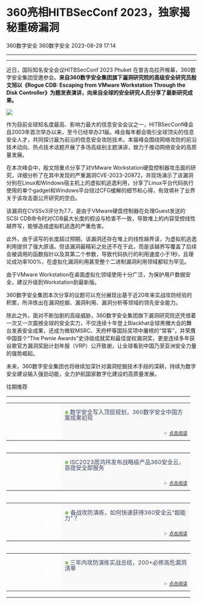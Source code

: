 #  360亮相HITBSecConf 2023，独家揭秘重磅漏洞   
360数字安全  360数字安全   2023-08-29 17:14  
  
****  
****  
近日，国际知名安全会议HITBSecConf 2023 Phuket 在普吉岛拉开帷幕，360数字安全集团受邀参会。**来自360数字安全集团旗下漏洞研究院的高级安全研究员殷文旭以《Rogue CDB: Escaping from VMware Workstation Through the Disk Controller》为题发表演讲，向来自全球的安全研究人员分享了最新研究成果。**  
  
  
![](https://mmbiz.qpic.cn/sz_mmbiz_png/pLEuriaaPnU2DZxqeMHRnlWY9s0ibia7ibW3qWQUfp2YiargMP2d9KJxFMs8NspjSYjdZxuicYzR65ibWW1gkUHMPEVgQ/640?wx_fmt=png "")  
  
  
作为目前全球知名度最高、影响力最大的信息安全会议之一，HITBSecConf峰会自2003年首次举办以来，至今已经举办21届。峰会每年都会吸引全球顶尖的信息安全人才，共同探讨最为前沿的信息安全攻防技术。本届峰会围绕网络攻防的前沿技术动向、热点技术话题开展了多场高级别主题演讲，致力于推动网络安全的高质量发展。  
  
  
在本次峰会中，殷文旭重点分享了对VMware Workstation硬盘控制器攻击面的研究，详细分析了在其中发现的严重漏洞CVE-2023-20872，并现场演示了该漏洞分别在Linux和Windows宿主机上的虚拟机逃逸利用，分享了Linux平台代码执行使用的单个gadget和Windows平台绕过CFG缓解的细节和心得，有效填补了业界关于该攻击面公开研究的空白。  
  
  
该漏洞在CVSSv3评分为7.7，是由于VMware硬盘控制器在处理Guest发送的SCSI CDB命令时对CDB最大长度的假设与检查不一致，导致堆上的内容受控线性越界写，能够造成虚拟机逃逸的严重危害。  
  
  
此外，由于读写的长度超过预期，该漏洞还存在堆上的线性越界读，为虚拟机逃逸利用提供了强大原语。但该漏洞最精彩之处还不在于此，而是该越界写覆盖了后续会被调用的函数指针以及其第二个参数，导致代码执行的利用速度小于1秒，且理论成功率100%，在虚拟化漏洞利用甚至整个二进制漏洞利用领域都较为罕见。  
  
  
由于VMware Workstation在桌面虚拟化领域使用十分广泛，为保护用户数据安全，建议升级到Workstation到最新版。  
  
  
  
360数字安全集团本次分享的议题可以充分展现出基于近20年来实战攻防经验的积累，所淬炼出在漏洞挖掘、漏洞利用、漏洞分析等领域的领先安全能力。  
  
  
  
除此之外，面对不断加剧的高级威胁，360数字安全集团旗下漏洞研究院还凭借着一次又一次震撼全球的安全实力，不仅连续十年登上Blackhat全球黑帽大会的舞台发表安全成果，还成为微软MSRC、天府杯等国际奖项中屠榜的“常客”，并荣膺中国首个“The Pwnie Awards”史诗级成就奖和最佳提权漏洞奖，更是连续多年获谷歌官方漏洞奖励计划年报（VRP）公开致谢，让全球看到中国乃至亚洲安全力量的强势崛起。  
  
  
未来，360数字安全集团也将继续加深针对漏洞挖掘技术手段的深耕，持续为数字安全建设输入强劲动能，全力护航国家数字化建设的高质量发展。  
  
  
  
  
往期推荐  
  
<table><tbody><tr opera-tn-ra-comp="_$.pages:0.layers:0.comps:3.classicTable1:0" powered-by="xiumi.us"><td colspan="1" rowspan="1" opera-tn-ra-cell="_$.pages:0.layers:0.comps:3.classicTable1:0.td@@0" style="border-width: 0px;border-color: rgb(62, 62, 62) rgb(62, 62, 62) rgb(255, 255, 255);border-style: none;padding: 0px 0px 10px;" width="100.0000%"><section style="min-height: 40px;margin-right: 0%;margin-left: 0%;" powered-by="xiumi.us"><section style="width: 100%;margin-right: auto;margin-bottom: -10px;margin-left: auto;"><table width="100%"><tbody><tr opera-tn-ra-comp="_$.pages:0.layers:0.comps:3.classicTable1:0.td@@0:0.classicTable1:0" powered-by="xiumi.us"><td colspan="1" opera-tn-ra-cell="_$.pages:0.layers:0.comps:3.classicTable1:0.td@@0:0.classicTable1:0.td@@0" rowspan="2" style="border-color: rgb(62, 62, 62);border-style: none;background-position: 13.4798% 0%;background-repeat: no-repeat;background-size: 145.021%;background-attachment: scroll;vertical-align: bottom;background-image: url(&#34;https://mmbiz.qpic.cn/sz_mmbiz_jpg/pLEuriaaPnU0NIiatMyjdA1CwTwgNv9OyIjsnJNXNjwibPszL4OUuOmHUibicVfGSh49D95aHZVnT3r7basRvEL6pag/640?wx_fmt=jpeg&#34;);padding: 0px;" width="30.0000%"><section style="margin-right: 0%;margin-bottom: 4px;margin-left: 0%;" powered-by="xiumi.us"><section style="text-align: right;padding-right: 4px;padding-left: 4px;color: rgb(255, 255, 255);font-size: 32px;line-height: 1;"><p><strong>01</strong></p></section></section></td><td colspan="1" rowspan="1" opera-tn-ra-cell="_$.pages:0.layers:0.comps:3.classicTable1:0.td@@0:0.classicTable1:0.td@@1" style="border-color: rgb(62, 62, 62);border-style: none;padding-top: 0px;padding-bottom: 0px;background-color: rgb(249, 249, 249);" width="70.0000%"><section style="margin-top: 10px;margin-right: 0%;margin-left: 0%;" powered-by="xiumi.us"><section style="color: rgb(140, 140, 140);line-height: 1;"><p style="text-wrap: wrap;"><span style="font-size: 12px;color: rgb(145, 196, 110);">● </span><span style="color: rgb(58, 66, 94);font-size: 15px;">数字安全写入顶层规划，360数字安全中国方案成果初现</span></p></section></section></td></tr><tr opera-tn-ra-comp="_$.pages:0.layers:0.comps:3.classicTable1:0.td@@0:0.classicTable1:1" powered-by="xiumi.us"><td colspan="1" rowspan="1" opera-tn-ra-cell="_$.pages:0.layers:0.comps:3.classicTable1:0.td@@0:0.classicTable1:1.td@@0" style="border-color: rgb(62, 62, 62);border-style: none;padding-top: 0px;padding-bottom: 0px;background-color: rgb(249, 249, 249);" width="70.0000%"><section style="margin: 10px 0%;" powered-by="xiumi.us"><section style="line-height: 1;color: rgb(140, 140, 140);font-size: 12px;"><p style="text-align: right;text-wrap: wrap;"><span style="color: rgb(208, 208, 208);">► <a target="_blank" href="http://mp.weixin.qq.com/s?__biz=MzA4MTg0MDQ4Nw==&amp;mid=2247558374&amp;idx=1&amp;sn=4951992c3482c0e6b5a20684f396279d&amp;chksm=9f8d74eea8fafdf809272cc0779bad53bb6c196073932d13b61a8eca5389f46a9350ad694dd2&amp;scene=21#wechat_redirect" textvalue="点击阅读" linktype="text" imgurl="" imgdata="null" data-itemshowtype="0" tab="innerlink" data-linktype="2">点击阅读</a></span></p></section></section></td></tr></tbody></table></section></section></td></tr><tr opera-tn-ra-comp="_$.pages:0.layers:0.comps:3.classicTable1:1" powered-by="xiumi.us"><td colspan="1" rowspan="1" opera-tn-ra-cell="_$.pages:0.layers:0.comps:3.classicTable1:1.td@@0" style="border-width: 0px;border-color: rgb(62, 62, 62) rgb(62, 62, 62) rgb(255, 255, 255);border-style: none;padding: 0px 0px 10px;" width="100.0000%"><section style="min-height: 40px;margin-right: 0%;margin-left: 0%;" powered-by="xiumi.us"><section style="width: 100%;margin-right: auto;margin-bottom: -10px;margin-left: auto;"><table width="100%"><tbody><tr opera-tn-ra-comp="_$.pages:0.layers:0.comps:3.classicTable1:1.td@@0:0.classicTable1:0" powered-by="xiumi.us"><td colspan="1" opera-tn-ra-cell="_$.pages:0.layers:0.comps:3.classicTable1:1.td@@0:0.classicTable1:0.td@@0" rowspan="2" style="border-color: rgb(62, 62, 62);border-style: none;background-position: 0% 0%;background-repeat: no-repeat;background-size: 100%;background-attachment: scroll;vertical-align: bottom;background-image: url(&#34;https://mmbiz.qpic.cn/sz_mmbiz_jpg/pLEuriaaPnU0NIiatMyjdA1CwTwgNv9OyIR3AK55m39EFmibZkjYqwnXN5xtmacqwQ2ysNa96qTClueicmyua68Uyw/640?wx_fmt=jpeg&#34;);padding: 0px;" width="30.0000%"><section style="margin-right: 0%;margin-bottom: 4px;margin-left: 0%;" powered-by="xiumi.us"><section style="text-align: right;padding-right: 4px;padding-left: 4px;color: rgb(255, 255, 255);font-size: 32px;line-height: 1;"><p><strong>02</strong></p></section></section></td><td colspan="1" rowspan="1" opera-tn-ra-cell="_$.pages:0.layers:0.comps:3.classicTable1:1.td@@0:0.classicTable1:0.td@@1" style="border-color: rgb(62, 62, 62);border-style: none;padding-top: 0px;padding-bottom: 0px;background-color: rgb(249, 249, 249);" width="70.0000%"><section style="margin-top: 10px;margin-right: 0%;margin-left: 0%;" powered-by="xiumi.us"><section style="color: rgb(140, 140, 140);line-height: 1;"><p style="text-wrap: wrap;"><span style="font-size: 12px;color: rgb(145, 196, 110);">● </span><span style="color: rgb(58, 66, 94);font-size: 15px;">ISC2023周鸿祎发布战略级产品360安全云，首提安全即服务</span></p></section></section></td></tr><tr opera-tn-ra-comp="_$.pages:0.layers:0.comps:3.classicTable1:1.td@@0:0.classicTable1:1" powered-by="xiumi.us"><td colspan="1" rowspan="1" opera-tn-ra-cell="_$.pages:0.layers:0.comps:3.classicTable1:1.td@@0:0.classicTable1:1.td@@0" style="border-color: rgb(62, 62, 62);border-style: none;padding-top: 0px;padding-bottom: 0px;background-color: rgb(249, 249, 249);" width="70.0000%"><section style="margin: 10px 0%;" powered-by="xiumi.us"><section style="line-height: 1;color: rgb(140, 140, 140);font-size: 12px;"><p style="text-align: right;text-wrap: wrap;"><span style="color: rgb(208, 208, 208);">► <a target="_blank" href="http://mp.weixin.qq.com/s?__biz=MzA4MTg0MDQ4Nw==&amp;mid=2247563239&amp;idx=1&amp;sn=249e838ae2cf5f2a8570717d7f84a777&amp;chksm=9f8d67efa8faeef96fd676b8680a067989f945fbefa554acf09d141fb17e435573d801ddffd9&amp;scene=21#wechat_redirect" textvalue="点击阅读" linktype="text" imgurl="" imgdata="null" data-itemshowtype="0" tab="innerlink" data-linktype="2">点击阅读</a></span></p></section></section></td></tr></tbody></table></section></section></td></tr><tr opera-tn-ra-comp="_$.pages:0.layers:0.comps:3.classicTable1:2" powered-by="xiumi.us"><td colspan="1" rowspan="1" opera-tn-ra-cell="_$.pages:0.layers:0.comps:3.classicTable1:2.td@@0" style="border-width: 0px;border-color: rgb(62, 62, 62) rgb(62, 62, 62) rgb(255, 255, 255);border-style: none;padding: 0px 0px 10px;" width="100.0000%"><section style="min-height: 40px;margin-right: 0%;margin-left: 0%;" powered-by="xiumi.us"><section style="width: 100%;margin-right: auto;margin-bottom: -10px;margin-left: auto;"><table width="100%"><tbody><tr opera-tn-ra-comp="_$.pages:0.layers:0.comps:3.classicTable1:2.td@@0:0.classicTable1:0" powered-by="xiumi.us"><td colspan="1" opera-tn-ra-cell="_$.pages:0.layers:0.comps:3.classicTable1:2.td@@0:0.classicTable1:0.td@@0" rowspan="2" style="border-color: rgb(62, 62, 62);border-style: none;background-position: 53.5155% 0%;background-repeat: no-repeat;background-size: 242.299%;background-attachment: scroll;vertical-align: bottom;background-image: url(&#34;https://mmbiz.qpic.cn/sz_mmbiz_png/pLEuriaaPnU0NIiatMyjdA1CwTwgNv9OyILQhbDUoTD76HB1jKqdpKdmXAwJqXXc1l20ib9n89XlyTsEDzyKKQsCw/640?wx_fmt=png&#34;);padding: 0px;" width="30.0000%"><section style="margin-right: 0%;margin-bottom: 4px;margin-left: 0%;" powered-by="xiumi.us"><section style="text-align: right;padding-right: 4px;padding-left: 4px;color: rgb(255, 255, 255);font-size: 32px;line-height: 1;"><p><strong>03</strong></p></section></section></td><td colspan="1" rowspan="1" opera-tn-ra-cell="_$.pages:0.layers:0.comps:3.classicTable1:2.td@@0:0.classicTable1:0.td@@1" style="border-color: rgb(62, 62, 62);border-style: none;padding-top: 0px;padding-bottom: 0px;background-color: rgb(249, 249, 249);" width="70.0000%"><section style="margin-top: 10px;margin-right: 0%;margin-left: 0%;" powered-by="xiumi.us"><section style="color: rgb(140, 140, 140);line-height: 1;"><p style="text-wrap: wrap;"><span style="font-size: 12px;color: rgb(145, 196, 110);">●</span><span style="color: rgb(202, 29, 24);"> </span><span style="color: rgb(58, 66, 94);font-size: 15px;">备战攻防演练，如何快速获得360安全云“超能力”？</span></p></section></section></td></tr><tr opera-tn-ra-comp="_$.pages:0.layers:0.comps:3.classicTable1:2.td@@0:0.classicTable1:1" powered-by="xiumi.us"><td colspan="1" rowspan="1" opera-tn-ra-cell="_$.pages:0.layers:0.comps:3.classicTable1:2.td@@0:0.classicTable1:1.td@@0" style="border-color: rgb(62, 62, 62);border-style: none;padding-top: 0px;padding-bottom: 0px;background-color: rgb(249, 249, 249);" width="70.0000%"><section style="margin: 10px 0%;" powered-by="xiumi.us"><section style="line-height: 1;color: rgb(140, 140, 140);font-size: 12px;"><p style="text-align: right;text-wrap: wrap;"><span style="color: rgb(208, 208, 208);">► <a target="_blank" href="http://mp.weixin.qq.com/s?__biz=MzA4MTg0MDQ4Nw==&amp;mid=2247563078&amp;idx=1&amp;sn=4fd3bdce52262727eb3c8010b6b9e394&amp;chksm=9f8d674ea8faee5891965457b81753cc56caff3cc2b1c0cb5453b92587379a22eb69c7415cb1&amp;scene=21#wechat_redirect" textvalue="点击阅读" linktype="text" imgurl="" imgdata="null" data-itemshowtype="0" tab="innerlink" data-linktype="2">点击阅读</a></span></p></section></section></td></tr></tbody></table></section></section></td></tr><tr opera-tn-ra-comp="_$.pages:0.layers:0.comps:3.classicTable1:3" powered-by="xiumi.us"><td colspan="1" rowspan="1" opera-tn-ra-cell="_$.pages:0.layers:0.comps:3.classicTable1:3.td@@0" style="border-width: 0px;border-color: rgb(62, 62, 62) rgb(62, 62, 62) rgb(255, 255, 255);border-style: none;padding: 0px 0px 10px;" width="100.0000%"><section style="min-height: 40px;margin-right: 0%;margin-left: 0%;" powered-by="xiumi.us"><section style="width: 100%;margin-right: auto;margin-bottom: -10px;margin-left: auto;"><table width="100%"><tbody><tr opera-tn-ra-comp="_$.pages:0.layers:0.comps:3.classicTable1:3.td@@0:0.classicTable1:0" powered-by="xiumi.us"><td colspan="1" opera-tn-ra-cell="_$.pages:0.layers:0.comps:3.classicTable1:3.td@@0:0.classicTable1:0.td@@0" rowspan="2" style="border-color: rgb(62, 62, 62);border-style: none;background-position: 0% 0%;background-repeat: no-repeat;background-size: 100%;background-attachment: scroll;vertical-align: bottom;background-image: url(&#34;https://mmbiz.qpic.cn/sz_mmbiz_png/pLEuriaaPnU0NIiatMyjdA1CwTwgNv9OyI1n3zauiaxtTUYI49lLpoKApsJNP0Y53BsyxzHDOHL73Vn9NRDuhicciaQ/640?wx_fmt=png&#34;);padding: 0px;" width="30.0000%"><section style="margin-right: 0%;margin-bottom: 4px;margin-left: 0%;" powered-by="xiumi.us"><section style="text-align: right;padding-right: 4px;padding-left: 4px;color: rgb(255, 255, 255);font-size: 32px;line-height: 1;"><p><strong>04</strong></p></section></section></td><td colspan="1" rowspan="1" opera-tn-ra-cell="_$.pages:0.layers:0.comps:3.classicTable1:3.td@@0:0.classicTable1:0.td@@1" style="border-color: rgb(62, 62, 62);border-style: none;padding-top: 0px;padding-bottom: 0px;background-color: rgb(249, 249, 249);" width="70.0000%"><section style="margin-top: 10px;margin-right: 0%;margin-left: 0%;" powered-by="xiumi.us"><section style="color: rgb(140, 140, 140);line-height: 1;"><p style="text-wrap: wrap;"><span style="font-size: 12px;color: rgb(145, 196, 110);">● </span><span style="color: rgb(58, 66, 94);font-size: 15px;">三年内攻防演练实战总结，200+必修高危漏洞清单</span></p></section></section></td></tr><tr opera-tn-ra-comp="_$.pages:0.layers:0.comps:3.classicTable1:3.td@@0:0.classicTable1:1" powered-by="xiumi.us"><td colspan="1" rowspan="1" opera-tn-ra-cell="_$.pages:0.layers:0.comps:3.classicTable1:3.td@@0:0.classicTable1:1.td@@0" style="border-color: rgb(62, 62, 62);border-style: none;padding-top: 0px;padding-bottom: 0px;background-color: rgb(249, 249, 249);" width="70.0000%"><section style="margin: 10px 0%;" powered-by="xiumi.us"><section style="line-height: 1;color: rgb(140, 140, 140);font-size: 12px;"><p style="text-align: right;text-wrap: wrap;"><span style="color: rgb(208, 208, 208);">► <a target="_blank" href="http://mp.weixin.qq.com/s?__biz=MzA4MTg0MDQ4Nw==&amp;mid=2247563164&amp;idx=1&amp;sn=dc4846cd8dea1e4700f35278d9398f71&amp;chksm=9f8d6794a8faee828946f8572144a2e58fbb550b86d1a9fbe5363b928489fb76a589b5f1f5fc&amp;scene=21#wechat_redirect" textvalue="点击阅读" linktype="text" imgurl="" imgdata="null" data-itemshowtype="11" tab="innerlink" data-linktype="2">点击阅读</a></span></p></section></section></td></tr></tbody></table></section></section></td></tr></tbody></table>  
  
